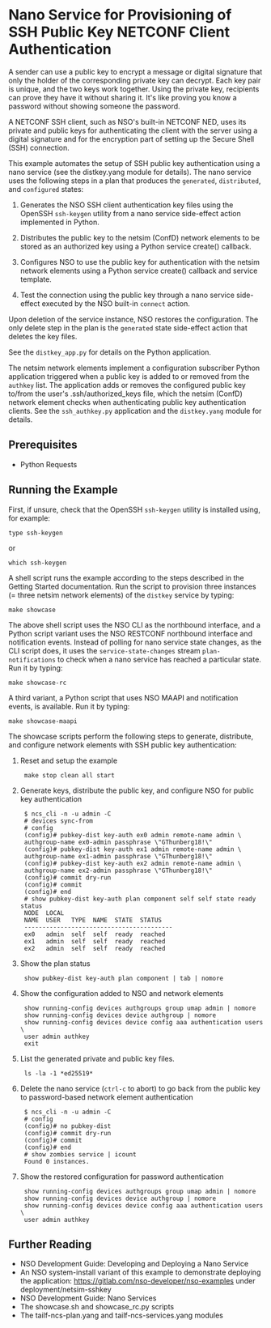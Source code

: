 Nano Service for Provisioning of SSH Public Key NETCONF Client Authentication
=============================================================================

A sender can use a public key to encrypt a message or digital signature that
only the holder of the corresponding private key can decrypt. Each key pair is
unique, and the two keys work together. Using the private key, recipients can
prove they have it without sharing it. It's like proving you know a password
without showing someone the password.

A NETCONF SSH client, such as NSO's built-in NETCONF NED, uses its private and
public keys for authenticating the client with the server using a digital
signature and for the encryption part of setting up the Secure Shell (SSH)
connection.

This example automates the setup of SSH public key authentication using a nano
service (see the distkey.yang module for details). The nano service uses the
following steps in a plan that produces the `generated`, `distributed`, and
`configured` states:

1. Generates the NSO SSH client authentication key files using the OpenSSH
   `ssh-keygen` utility from a nano service side-effect action implemented
   in Python.

2. Distributes the public key to the netsim (ConfD) network elements to be
   stored as an authorized key using a Python service create() callback.

3. Configures NSO to use the public key for authentication with the netsim
   network elements using a Python service create() callback and service
   template.

4. Test the connection using the public key through a nano service side-effect
   executed by the NSO built-in `connect` action.

Upon deletion of the service instance, NSO restores the configuration. The only
delete step in the plan is the `generated` state side-effect action that
deletes the key files.

See the `distkey_app.py` for details on the Python application.

The netsim network elements implement a configuration subscriber Python
application triggered when a public key is added to or removed from the
`authkey` list. The application adds or removes the configured public key
to/from the user's .ssh/authorized_keys file, which the netsim (ConfD) network
element checks when authenticating public key authentication clients. See
the `ssh_authkey.py` application and the `distkey.yang` module for details.

Prerequisites
-------------

+ Python Requests

Running the Example
-------------------

First, if unsure, check that the OpenSSH `ssh-keygen` utility is installed
using, for example:

    type ssh-keygen

or

    which ssh-keygen

A shell script runs the example according to the steps described in the
Getting Started documentation. Run the script to provision three instances
(= three netsim network elements) of the `distkey` service by typing:

    make showcase

The above shell script uses the NSO CLI as the northbound interface, and a
Python script variant uses the NSO RESTCONF northbound interface and
notification events. Instead of polling for nano service state changes, as the
CLI script does, it uses the `service-state-changes` stream
`plan-notifications` to check when a nano service has reached a particular
state. Run it by typing:

    make showcase-rc

A third variant, a Python script that uses NSO MAAPI and notification events,
is available. Run it by typing:

    make showcase-maapi

The showcase scripts perform the following steps to generate, distribute, and
configure network elements with SSH public key authentication:

1. Reset and setup the example

        make stop clean all start

2. Generate keys, distribute the public key, and configure NSO for public key
   authentication

        $ ncs_cli -n -u admin -C
        # devices sync-from
        # config
        (config)# pubkey-dist key-auth ex0 admin remote-name admin \
        authgroup-name ex0-admin passphrase \"GThunberg18!\"
        (config)# pubkey-dist key-auth ex1 admin remote-name admin \
        authgroup-name ex1-admin passphrase \"GThunberg18!\"
        (config)# pubkey-dist key-auth ex2 admin remote-name admin \
        authgroup-name ex2-admin passphrase \"GThunberg18!\"
        (config)# commit dry-run
        (config)# commit
        (config)# end
        # show pubkey-dist key-auth plan component self self state ready status
        NODE  LOCAL
        NAME  USER   TYPE  NAME  STATE  STATUS
        -----------------------------------------
        ex0   admin  self  self  ready  reached
        ex1   admin  self  self  ready  reached
        ex2   admin  self  self  ready  reached

3. Show the plan status

        show pubkey-dist key-auth plan component | tab | nomore

4. Show the configuration added to NSO and network elements

        show running-config devices authgroups group umap admin | nomore
        show running-config devices device authgroup | nomore
        show running-config devices device config aaa authentication users \
        user admin authkey
        exit

5. List the generated private and public key files.

        ls -la -1 *ed25519*

6. Delete the nano service (`ctrl-c` to abort) to go back from the public key
   to password-based network element authentication

        $ ncs_cli -n -u admin -C
        # config
        (config)# no pubkey-dist
        (config)# commit dry-run
        (config)# commit
        (config)# end
        # show zombies service | icount
        Found 0 instances.

7. Show the restored configuration for password authentication

        show running-config devices authgroups group umap admin | nomore
        show running-config devices device authgroup | nomore
        show running-config devices device config aaa authentication users \
        user admin authkey

Further Reading
---------------

+ NSO Development Guide: Developing and Deploying a Nano Service
+ An NSO system-install variant of this example to demonstrate deploying the
  application:
  https://gitlab.com/nso-developer/nso-examples under deployment/netsim-sshkey
+ NSO Development Guide: Nano Services
+ The showcase.sh and showcase_rc.py scripts
+ The tailf-ncs-plan.yang and tailf-ncs-services.yang modules
